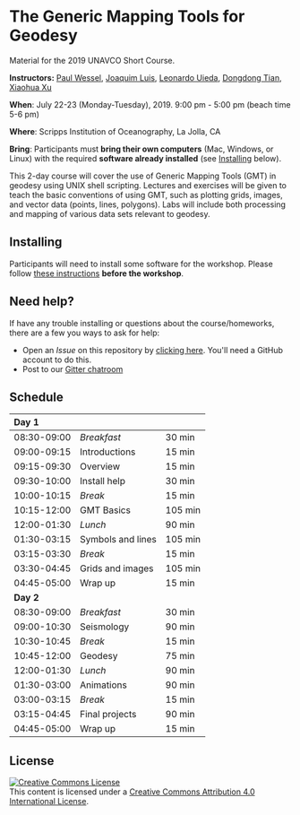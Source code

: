 # The Generic Mapping Tools for Geodesy

Material for the 2019 UNAVCO Short Course.

**Instructors:**
[Paul Wessel](http://www.soest.hawaii.edu/wessel/),
[Joaquim Luis](http://w3.ualg.pt/~jluis/),
[Leonardo Uieda](http://www.leouieda.com),
[Dongdong Tian](https://msu.edu/~tiandong/),
[Xiaohua Xu](https://www.researchgate.net/profile/Xiaohua_Xu7)

**When**:
July 22-23 (Monday-Tuesday), 2019. 9:00 pm - 5:00 pm (beach time 5-6 pm)

**Where**:
Scripps Institution of Oceanography, La Jolla, CA

**Bring**:
Participants must **bring their own computers** (Mac, Windows, or Linux) with the
required **software already installed** (see [Installing](#installing) below).

This 2-day course will cover the use of Generic Mapping Tools (GMT) in geodesy
using UNIX shell scripting. Lectures and exercises will be given to teach the
basic conventions of using GMT, such as plotting grids, images, and vector data
(points, lines, polygons). Labs will include both processing and mapping of
various data sets relevant to geodesy.

## Installing

Participants will need to install some software for the workshop.
Please follow
[these instructions](INSTALL.md)
**before the workshop**.

## Need help?

If have any trouble installing or questions about the course/homeworks, there are a few
you ways to ask for help:

* Open an *Issue* on this repository by
  [clicking here](https://github.com/GenericMappingTools/2019-unavco-course/issues/new/choose).
  You'll need a GitHub account to do this.
* Post to our [Gitter chatroom](https://gitter.im/GenericMappingTools/2019-unavco-course)

## Schedule

| **Day 1**   | | |
|:------------|:----------|:-------------|
| 08:30-09:00 | *Breakfast*     | 30 min |
| 09:00-09:15 | Introductions | 15 min |
| 09:15-09:30 | Overview      | 15 min |
| 09:30-10:00 | Install help  | 30 min |
| 10:00-10:15 | *Break*         | 15 min |
| 10:15-12:00 | GMT Basics    | 105 min |
| 12:00-01:30 | *Lunch*      | 90 min |
| 01:30-03:15 | Symbols and lines      | 105 min |
| 03:15-03:30 | *Break*         | 15 min |
| 03:30-04:45 | Grids and images      | 105 min |
| 04:45-05:00 | Wrap up         | 15 min |
| **Day 2** | | |
| 08:30-09:00 | *Breakfast*     | 30 min |
| 09:00-10:30 | Seismology | 90 min |
| 10:30-10:45 | *Break*      | 15 min |
| 10:45-12:00 | Geodesy  | 75 min |
| 12:00-01:30 | *Lunch*      | 90 min |
| 01:30-03:00 | Animations      | 90 min |
| 03:00-03:15 | *Break*         | 15 min |
| 03:15-04:45 | Final projects      | 90 min |
| 04:45-05:00 | Wrap up         | 15 min |

## License

<a rel="license" href="http://creativecommons.org/licenses/by/4.0/"><img alt="Creative Commons License" style="border-width:0" src="https://i.creativecommons.org/l/by/4.0/88x31.png" /></a><br />This content is licensed under a
<a rel="license" href="http://creativecommons.org/licenses/by/4.0/">Creative Commons Attribution 4.0 International License</a>.
